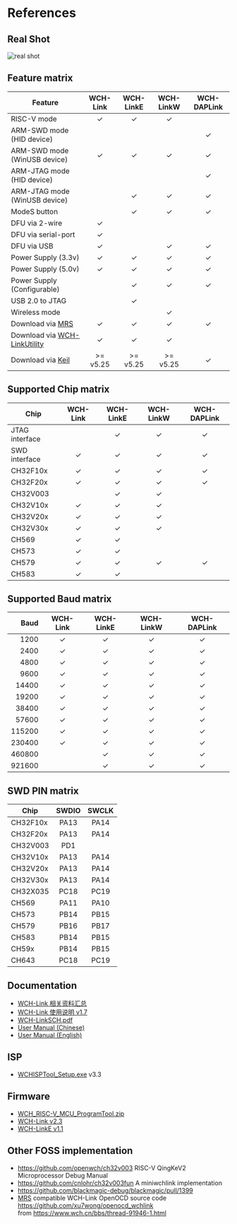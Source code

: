 # References

## Real Shot

![real shot](https://web.archive.org/web/20230613102346im_/https://www.wch.cn/uploads/image/20221230/1672381416120803.png)

## Feature matrix

| Feature                        | WCH-Link | WCH-LinkE | WCH-LinkW | WCH-DAPLink |
| ------------------------------ | :------: | :-------: | :-------: | :---------: |
| RISC-V mode                    | &check;  |  &check;  |  &check;  |             |
| ARM-SWD mode (HID device)      |          |           |           |   &check;   |
| ARM-SWD mode (WinUSB device)   | &check;  |  &check;  |  &check;  |   &check;   |
| ARM-JTAG mode (HID device)     |          |           |           |   &check;   |
| ARM-JTAG mode (WinUSB device)  |          |  &check;  |  &check;  |   &check;   |
| ModeS button                   |          |  &check;  |  &check;  |   &check;   |
| DFU via 2-wire                 | &check;  |           |           |             |
| DFU via serial-port            | &check;  |           |           |             |
| DFU via USB                    | &check;  |           |  &check;  |   &check;   |
| Power Supply (3.3v)            | &check;  |  &check;  |  &check;  |   &check;   |
| Power Supply (5.0v)            | &check;  |  &check;  |  &check;  |   &check;   |
| Power Supply (Configurable)    |          |  &check;  |  &check;  |   &check;   |
| USB 2.0 to JTAG                |          |  &check;  |           |             |
| Wireless mode                  |          |           |  &check;  |             |
| Download via [MRS]             | &check;  |  &check;  |  &check;  |   &check;   |
| Download via [WCH-LinkUtility] | &check;  |  &check;  |  &check;  |             |
| Download via [Keil]            | >= v5.25 | >= v5.25  | >= v5.25  |   &check;   |

## Supported Chip matrix

| Chip           | WCH-Link | WCH-LinkE | WCH-LinkW | WCH-DAPLink |
| -------------- | :------: | :-------: | :-------: | :---------: |
| JTAG interface |          |  &check;  |  &check;  |   &check;   |
| SWD interface  | &check;  |  &check;  |  &check;  |   &check;   |
| CH32F10x       | &check;  |  &check;  |  &check;  |   &check;   |
| CH32F20x       | &check;  |  &check;  |  &check;  |   &check;   |
| CH32V003       |          |  &check;  |  &check;  |             |
| CH32V10x       | &check;  |  &check;  |  &check;  |             |
| CH32V20x       | &check;  |  &check;  |  &check;  |             |
| CH32V30x       | &check;  |  &check;  |  &check;  |             |
| CH569          | &check;  |  &check;  |           |             |
| CH573          | &check;  |  &check;  |           |             |
| CH579          | &check;  |  &check;  |  &check;  |   &check;   |
| CH583          | &check;  |  &check;  |           |             |

## Supported Baud matrix

|   Baud | WCH-Link | WCH-LinkE | WCH-LinkW | WCH-DAPLink |
| -----: | :------: | :-------: | :-------: | :---------: |
|   1200 | &check;  |  &check;  |  &check;  |   &check;   |
|   2400 | &check;  |  &check;  |  &check;  |   &check;   |
|   4800 | &check;  |  &check;  |  &check;  |   &check;   |
|   9600 | &check;  |  &check;  |  &check;  |   &check;   |
|  14400 | &check;  |  &check;  |  &check;  |   &check;   |
|  19200 | &check;  |  &check;  |  &check;  |   &check;   |
|  38400 | &check;  |  &check;  |  &check;  |   &check;   |
|  57600 | &check;  |  &check;  |  &check;  |   &check;   |
| 115200 | &check;  |  &check;  |  &check;  |   &check;   |
| 230400 | &check;  |  &check;  |  &check;  |   &check;   |
| 460800 |          |  &check;  |  &check;  |   &check;   |
| 921600 |          |  &check;  |  &check;  |   &check;   |

## SWD PIN matrix

| Chip     | SWDIO | SWCLK |
| -------- | :---: | :---: |
| CH32F10x | PA13  | PA14  |
| CH32F20x | PA13  | PA14  |
| CH32V003 |  PD1  |       |
| CH32V10x | PA13  | PA14  |
| CH32V20x | PA13  | PA14  |
| CH32V30x | PA13  | PA14  |
| CH32X035 | PC18  | PC19  |
| CH569    | PA11  | PA10  |
| CH573    | PB14  | PB15  |
| CH579    | PB16  | PB17  |
| CH583    | PB14  | PB15  |
| CH59x    | PB14  | PB15  |
| CH643    | PC18  | PC19  |

## Documentation

- [WCH-Link 相关资料汇总](https://web.archive.org/web/20230613102346/https://www.wch.cn/bbs/thread-71088-1.html)
- [WCH-Link 使用说明 v1.7](https://web.archive.org/web/20230613114619if_/https://www.wch.cn/downloads/file/417.html?time=2023-06-13%2019:46:05&code=1BaRkx0gWHP7accBAPUtCuJ0dk0emAIzZ85o8UIf)
- [WCH-LinkSCH.pdf](https://web.archive.org/web/20230613133629/https://www.wch.cn/downloads/file/421.html?time=2023-06-13%2021:35:48&code=CA0Mz2JvD7YBhFB9t8jVb3MhgGgZV4fxg23Ku5B6)
- [User Manual (Chinese)](https://web.archive.org/web/20230613102015if_/https://www.wch.cn/downloads/file/417.html?time=2023-06-13%2018:19:04&code=z6nAIBmh1M4Uv64xdbCeAwywfJ9OEPG6OBvdUz1A)
- [User Manual (English)](https://web.archive.org/web/20230613102158if_/http://www.wch-ic.com/downloads/file/372.html?time=2023-06-13%2018:20:36&code=uRfQmamyIynlCZPHO33rloOWiCgb44NLTXxStO8l)

## ISP

- [WCHISPTool_Setup.exe](https://web.archive.org/web/20220811233210if_/https://www.wch.cn/downloads/file/196.html?time=2022-06-30%2014:56:16&code=LS2LHywwDiw3P71gxsM1hfZClwSQlbI4nQga1Kzo) v3.3

## Firmware

- [WCH_RISC-V_MCU_ProgramTool.zip](https://web.archive.org/web/20230613112000if_/https://www.wch.cn/uploads/file/20220628/1656415558432295.zip)
- [WCH-Link v2.3](https://web.archive.org/web/20230613112654if_/https://www.wch.cn/uploads/file/20220718/1658124411917956.zip)
- [WCH-LinkE v1.1](https://web.archive.org/web/20230613112104if_/https://www.wch.cn/uploads/file/20220913/1663036474195451.zip)

## Other FOSS implementation

- <https://github.com/openwch/ch32v003> RISC-V QingKeV2 Microprocessor Debug Manual
- <https://github.com/cnlohr/ch32v003fun> A miniwchlink implementation
- <https://github.com/blackmagic-debug/blackmagic/pull/1399>
- [MRS] compatible WCH-Link OpenOCD source code <https://github.com/xu7wong/openocd_wchlink> \
   from <https://www.wch.cn/bbs/thread-91946-1.html>

[mrs]: http://www.mounriver.com "MounRiver Studio"
[WCH-LinkUtility]: https://web.archive.org/web/20230613114515if_/https://www.wch.cn/downloads/file/418.html?time=2023-06-13%2019:44:31&code=z88GXEXY3kNBV9rTwDe0iWerDk5iKHB50lkst8j8
[keil]: https://www.keil.com "Keil Embedded Development Tools"
